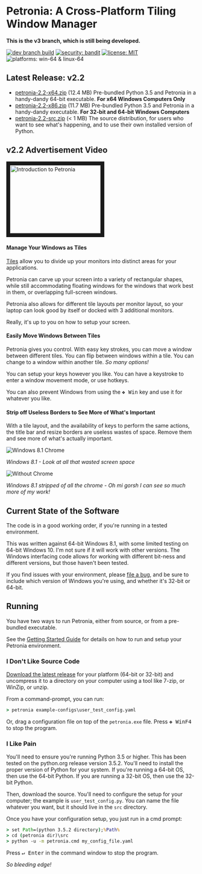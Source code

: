 # Petronia: A Cross-Platform Tiling Window Manager

**This is the v3 branch, which is still being developed.**

[![dev branch build](https://travis-ci.com/groboclown/petronia.svg?branch=dev)](https://travis-ci.com/github/groboclown/petronia) [![security: bandit](https://img.shields.io/badge/security-bandit-yellow.svg)](https://github.com/PyCQA/bandit) [![license: MIT](https://img.shields.io/badge/license-MIT-brightgreen)](https://github.com/groboclown/petronia) ![platforms: win-64 & linux-64](https://img.shields.io/badge/platforms-win--64%20%7C%20linux--64-informational)

## Latest Release: v2.2

* [petronia-2.2-x64.zip](https://github.com/groboclown/petronia/releases/download/v2.2/petronia-2.2-x64.zip)
    (12.4 MB) Pre-bundled Python 3.5 and Petronia in a handy-dandy 64-bit executable.
    **For x64 Windows Computers Only**
* [petronia-2.2-x86.zip](https://github.com/groboclown/petronia/releases/download/v2.2/petronia-2.2-x86.zip)
    (11.7 MB) Pre-bundled Python 3.5 and Petronia in a handy-dandy executable.
    **For 32-bit and 64-bit Windows Computers**
* [petronia-2.2-src.zip](https://github.com/groboclown/petronia/archive/v2.2.zip) (< 1 MB)
    The source distribution, for users who want to see what's happening, and to use their
    own installed version of Python.

## v2.2 Advertisement Video

<a href="http://www.youtube.com/watch?feature=player_embedded&v=SRBJnFcBuqI" target="_blank"><img src="http://img.youtube.com/vi/SRBJnFcBuqI/0.jpg" alt="Introduction to Petronia" width="240" height="180" border="10" /></a>

#### Manage Your Windows as Tiles

[Tiles](https://en.wikipedia.org/wiki/Tiling_window_manager) allow you
to divide up your monitors into distinct areas for your applications.

Petronia can carve up your screen into a variety of
rectangular shapes, while still accommodating floating windows for the
windows that work best in them, or overlapping full-screen windows.

Petronia also allows for different tile layouts per monitor layout, so
your laptop can look good by itself or docked with 3 additional monitors.

Really, it's up to you on how to setup your screen.

#### Easily Move Windows Between Tiles

Petronia gives you control.  With easy key strokes, you can move a window
between different tiles.  You can flip between windows within a tile.
You can change to a window within another tile.  *So many options!*

You can setup your keys however you like.  You can have a keystroke to
enter a window movement mode, or use hotkeys.

You can also prevent Windows from using the <kbd>&#x2756; Win</kbd> key and
use it for whatever you like.

#### Strip off Useless Borders to See More of What's Important

With a tile layout, and the availability of keys to perform the same actions,
the title bar and resize borders are useless wastes of space.  Remove them and
see more of what's actually important.

![Windows 8.1 Chrome](../docs/imgs/intellij-chrome-win8.1.png?raw=true)

*Windows 8.1 - Look at all that wasted screen space*

![Without Chrome](../docs/imgs/intellij-dechromed.png?raw=true)

*Windows 8.1 stripped of all the chrome - Oh mi gorsh I can see so much more
of my work!*


## Current State of the Software

The code is in a good working order, if you're running in a tested
environment.

This was written against 64-bit Windows 8.1, with some limited testing on
64-bit Windows 10.  I'm not sure if it will work with other versions.  The
Windows interfacing code allows for working with different
bit-ness and different versions, but those haven't been tested.

If you find issues with your environment, please
[file a bug](https://github.com/groboclown/petronia/issues), and be sure to
include which version of Windows you're using, and whether it's 32-bit or
64-bit.


## Running

You have two ways to run Petronia, either from source, or from a pre-bundled
executable.

See the [Getting Started Guide](docs/user-getting-started.md) for details
on how to run and setup your Petronia environment.

### I Don't Like Source Code

[Download the latest release](https://github.com/groboclown/petronia/releases)
for your platform (64-bit or 32-bit) and uncompress it to a directory on your
computer using a tool like 7-zip, or WinZip, or unzip.

From a command-prompt, you can run:

```cmd
> petronia example-configs\user_test_config.yaml
```

Or, drag a configuration file on top of the `petronia.exe` file.  Press
<kbd>&#x2756; Win</kbd><kbd>F4</kbd> to stop the program.


### I Like Pain

You'll need to ensure you're running Python 3.5 or higher.  This has been
tested on the python.org release version 3.5.2.  You'll need to install the
proper version of Python for your system.  If you're running a 64-bit OS,
then use the 64-bit Python.  If you are running a 32-bit OS, then use the
32-bit Python.

Then, download the source.  You'll need to configure the setup for your
computer; the example is `user_test_config.py`.  You can name the file
whatever you want, but it should live in the `src` directory.

Once you have your configuration setup, you just run in a cmd prompt:

```cmd
> set Path=(python 3.5.2 directory);%Path%
> cd (petronia dir)\src
> python -u -m petronia.cmd my_config_file.yaml
```

Press <kbd>&crarr; Enter</kbd> in the command window to stop the program.

*So bleeding edge!*
